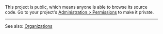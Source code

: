 This project is public, which means anyone is able to browse its source code. Go to your project's [Administration > Permissions](/#sonarcloud#/project_roles?id=#projectKey#) to make it private.

---

See also: [Organizations](https://docs.codescan.io/hc/en-us/articles/360028097992-Organizations)
